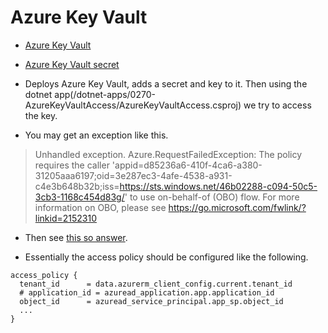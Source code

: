 # Azure Key Vault

- [Azure Key Vault](https://registry.terraform.io/providers/hashicorp/azurerm/latest/docs/resources/key_vault)

- [Azure Key Vault secret](https://registry.terraform.io/providers/hashicorp/azurerm/latest/docs/resources/key_vault_secret)

- Deploys Azure Key Vault, adds a secret and key to it. Then using the dotnet app(/dotnet-apps/0270-AzureKeyVaultAccess/AzureKeyVaultAccess.csproj) we try to access the key.

- You may get an exception like this. 

> Unhandled exception. Azure.RequestFailedException: The policy requires the caller 'appid=d85236a6-410f-4ca6-a380-31205aaa6197;oid=3e287ec3-4afe-4538-a931-c4e3b648b32b;iss=https://sts.windows.net/46b02288-c094-50c5-3cb3-1168c454d83g/' to use on-behalf-of (OBO) flow. For more information on OBO, please see https://go.microsoft.com/fwlink/?linkid=2152310

- Then see [this so answer](https://stackoverflow.com/a/73918886/1977871).  

- Essentially the access policy should be configured like the following.

```
access_policy {
  tenant_id      = data.azurerm_client_config.current.tenant_id
  # application_id = azuread_application.app.application_id
  object_id      = azuread_service_principal.app_sp.object_id 
  ...
}
```

